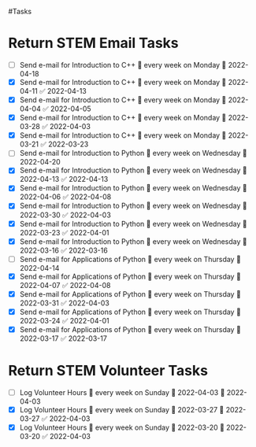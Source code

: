 #Tasks
# Return STEM Email Tasks
- [ ] Send e-mail for Introduction to C++ 🔁 every week on Monday 📅 2022-04-18
- [x] Send e-mail for Introduction to C++ 🔁 every week on Monday 📅 2022-04-11 ✅ 2022-04-13
- [x] Send e-mail for Introduction to C++ 🔁 every week on Monday 📅 2022-04-04 ✅ 2022-04-05
- [x] Send e-mail for Introduction to C++ 🔁 every week on Monday 📅 2022-03-28 ✅ 2022-04-03
- [x] Send e-mail for Introduction to C++ 🔁 every week on Monday 📅 2022-03-21 ✅ 2022-03-23
- [ ] Send e-mail for Introduction to Python 🔁 every week on Wednesday 📅 2022-04-20
- [x] Send e-mail for Introduction to Python 🔁 every week on Wednesday 📅 2022-04-13 ✅ 2022-04-13
- [x] Send e-mail for Introduction to Python 🔁 every week on Wednesday 📅 2022-04-06 ✅ 2022-04-08
- [x] Send e-mail for Introduction to Python 🔁 every week on Wednesday 📅 2022-03-30 ✅ 2022-04-03
- [x] Send e-mail for Introduction to Python 🔁 every week on Wednesday 📅 2022-03-23 ✅ 2022-04-01
- [x] Send e-mail for Introduction to Python 🔁 every week on Wednesday 📅 2022-03-16 ✅ 2022-03-16
- [ ] Send e-mail for Applications of Python 🔁 every week on Thursday 📅 2022-04-14
- [x] Send e-mail for Applications of Python 🔁 every week on Thursday 📅 2022-04-07 ✅ 2022-04-08
- [x] Send e-mail for Applications of Python 🔁 every week on Thursday 📅 2022-03-31 ✅ 2022-04-03
- [x] Send e-mail for Applications of Python 🔁 every week on Thursday 📅 2022-03-24 ✅ 2022-04-01
- [x] Send e-mail for Applications of Python 🔁 every week on Thursday 📅 2022-03-17 ✅ 2022-03-17
# Return STEM Volunteer Tasks
- [ ] Log Volunteer Hours 🔁 every week on Sunday 🛫 2022-04-03 📅 2022-04-03
- [x] Log Volunteer Hours 🔁 every week on Sunday 🛫 2022-03-27 📅 2022-03-27 ✅ 2022-04-03
- [x] Log Volunteer Hours 🔁 every week on Sunday 🛫 2022-03-20 📅 2022-03-20 ✅ 2022-04-03